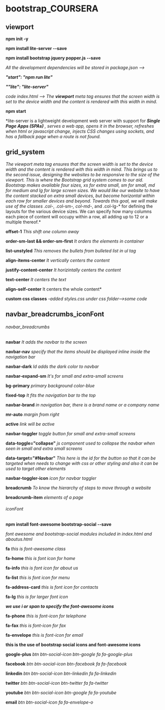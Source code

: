 # bootstrap_COURSERA

## viewport

**npm init -y**

**npm install lite-server --save**

**npm install bootstrap jquery popper.js --save**

*All the development dependencies will be stored in package.json -->*

***"start": "npm run lite"***

***""lite": "lite-server"***

*code index.html --> The **viewport** meta tag ensures that the screen width is set to the device width and the content is rendered with this width in mind.*

**npm start**

*lite-server is a lightweight development web server with support for ***Single Page Apps (SPAs)*** *, serves a web app, opens it in the browser, refreshes when html or javascript change, injects CSS changes using sockets, and has a fallback page when a route is not found.*

## grid_system

*The viewport meta tag ensures that the screen width is set to the device width and the content is rendered with this width in mind. This brings us to the second issue, designing the websites to be responsive to the size of the viewport. This is where the Bootstrap grid system comes to our aid. Bootstrap makes available four sizes, xs for extra small, sm for small, md for medium and lg for large screen sizes. We would like our website to have the content stacked on extra small devices, but become horizontal within each row for smaller devices and beyond. Towards this goal, we will make use of the classes .col-*, .col-sm-*, col-md-*, and .col-lg-* for defining the layouts for the various device sizes. We can specify how many columns each piece of content will occupy within a row, all adding up to 12 or a multiple thereof.*

**offset-1** *This shift one column away*

**order-sm-last && order-sm-first** *It orders the elements in container*

**list-unstyled** *This removes the bullets from bulleted list in ul tag*

**align-items-center** *It vertically centers the content*

**justify-content-center** *It horizintally centers the content*

**text-center** *It centers the text*

**align-self-center** It centers the whole content*

**custom css classes** *-added styles.css under css folder-->some code*

## navbar_breadcrumbs_iconFont

###### navbar_breadcrumbs

**navbar** *It adds the navbar to the screen*

**navbar-nav** *specify that the items should be displayed inline inside the navigation bar*

**navbar-dark** *Id adds the dark color to navbar*

**navbar-expand-sm** *It's for small and extra-small screens*

**bg-primary** *primary background color-blue*

**fixed-top** *It fits the navigation bar to the top*

**navbar-brand** *in navigation bar, there is a brand name or a company name*

**mr-auto** *margin from right*

**active** *link will be active*

**navbar-toggler** *toggle button for small and extra-small screens*

**data-toggle="collapse"** *js component used to collapse the navbar when seen in small and extra small screens*

**data-target="#Navbar"** *This here is the id for the button so that it can be targeted when needs to change with css or other styling and also it can be used to target other                      elements*

**navbar-toggler-icon** *icon for navbar toggler*

**breadcrumb** *To know the hierarchy of steps to move through a website*

**breadcrumb-item** *elements of a page*

###### iconFont

**npm install font-awesome bootstrap-social --save**

*font awesome and bootstrap-social modules included in index.html and aboutus.html*

**fa** *this is font-awesome class*

**fa-home** *this is font icon for home*

**fa-info** *this is font icon for about us*

**fa-list** *this is font icon for menu*

**fa-address-card** *this is font icon for contacts*

**fa-lg** *this is for larger font icon*

***we use i or span to specify the font-awesome icons***

**fa-phone** *this is font-icon for telephone*

**fa-fax** *this is font-icon for fax*

**fa-envelope** *this is font-icon for email*

**this is the use of bootstrap social icons and font-awesome icons**

**google-plus** *btn btn-social-icon btn-google* *fa fa-google-plus*

**facebook** *btn btn-social-icon btn-facebook* *fa fa-facebook*

**linkedin** *btn btn-social-icon btn-linkedin* *fa fa-linkedin*

**twitter** *btn btn-social-icon btn-twitter* *fa fa-twitter*

**youtube** *btn btn-social-icon btn-google* *fa fa-youtube*

**email** *btn btn-social-icon* *fa fa-envelope-o*



